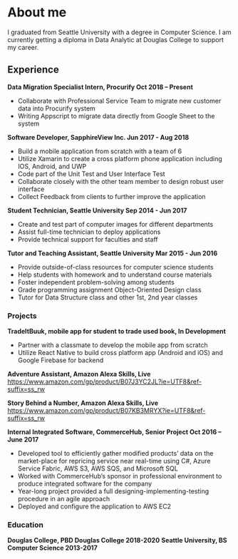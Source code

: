 # About me

I graduated from Seattle University with a degree in Computer Science. I am currently getting a diploma in Data Analytic at Douglas College to support my career.

## Experience

**Data Migration Specialist Intern, Procurify Oct 2018 – Present**
- Collaborate with Professional Service Team to migrate new customer data into Procurify system
- Writing Appscript to migrate data directly from Google Sheet to the system

**Software Developer, SapphireView Inc. Jun 2017 - Aug 2018**
- Build a mobile application from scratch with a team of 6
- Utilize Xamarin to create a cross platform phone application including IOS, Android, and UWP
- Code part of the Unit Test and User Interface Test 
- Collaborate closely with the other team member to design robust user interface
- Collect Feedback from clients to further improve the application

**Student Technician, Seattle University Sep 2014 - Jun 2017**
- Create and test part of computer images for different departments
- Assist full-time technician to deploy applications
- Provide technical support for faculties and staff

**Tutor and Teaching Assistant, Seattle University Mar 2015 - Jun 2016**
- Provide outside-of-class resources for computer science students
- Help students with homework and to understand course materials
- Foster independent problem-solving among students 
- Grade programming assignment Object-Oriented Design class
- Tutor for Data Structure class and other 1st, 2nd year classes

### Projects
**TradeItBuuk, mobile app for student to trade used book, In Development**
-	Partner with a classmate to develop the mobile app from scratch
-	Utilize React Native to build cross platform app (Android and iOS) and Google Firebase for backend

**Adventure Assistant, Amazon Alexa Skills, Live**\
https://www.amazon.com/gp/product/B07J3YC2JL?ie=UTF8&ref-suffix=ss_rw

**Story Behind a Number, Amazon Alexa Skills, Live**\
https://www.amazon.com/gp/product/B07KB3MRYX?ie=UTF8&ref-suffix=ss_rw

**Internal Integrated Software, CommerceHub, Senior Project Oct 2016 – June 2017**
-	Developed tool to efficiently gather modified products’ data on the market-place for repricing service near real-time using C#, Azure Service Fabric, AWS S3, AWS SQS, and Microsoft SQL
-	Worked with CommerceHub’s sponsor in professional environment to produce integrated software for the company
-	Year-long project provided a full designing-implementing-testing procedure in an agile approach
-	Deployed and configure the application to AWS EC2


### Education
**Douglas College, PBD Douglas College 2018-2020**
**Seattle University, BS Computer Science 2013-2017**
